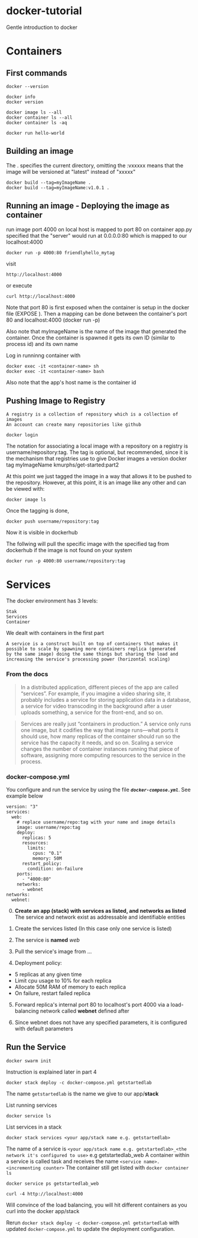 # docker-tutorial
Gentle introduction to docker

# Containers


## First commands
```
docker --version

docker info
docker version

docker image ls --all
docker container ls --all
docker container ls -aq

docker run hello-world
```


## Building an image
The . specifies the current directory, omitting the :vxxxxx means that the image will be versioned at "latest" instead of "xxxxx"

```
docker build --tag=myImageName .
docker build --tag=myImageName:v1.0.1 .
```


## Running an image - Deploying the image as container
run image port 4000 on local host is mapped to port 80 on container
app.py specified that the "server" would run at 0.0.0.0:80 which is mapped to our localhost:4000
```
docker run -p 4000:80 friendlyhello_mytag
```
visit
```
http://localhost:4000
```
or execute
```
curl http://localhost:4000
```
Note that port 80 is first exposed when the container is setup in the docker file (EXPOSE ).
Then a mapping can be done between the container's port 80 and localhost:4000 (docker run -p)

Also note that myImageName is the name of the image that generated the container.
Once the container is spawned it gets its own ID (similar to process id) and its own name

Log in runninng container with
```
docker exec -it <container-name> sh
docker exec -it <container-name> bash
```
Also note that the app's host name is the container id


## Pushing Image to Registry

```
A registry is a collection of repository which is a collection of images
An account can create many repositories like github
```

```
docker login
```

The notation for associating a local image with a repository on a registry is username/repository:tag. 
The tag is optional, but recommended, since it is the mechanism that registries use to give Docker images a version
docker tag myImageName kmurphs/get-started:part2

At this point we just tagged the image in a way that allows it to be pushed to the repository. However, at this point,
it is an image like any other and can be viewed with:
```
docker image ls 
```

Once the tagging is done,
```
docker push username/repository:tag
```
Now it is visible in dockerhub


The follwing will pull the specific image with the specified tag from dockerhub if the image is not found on your system
```
docker run -p 4000:80 username/repository:tag
```


# Services

The docker environment has 3 levels:
```
Stak
Services
Container
```

We dealt with containers in the first part

```
A service is a construct built on top of containers that makes it possible to scale by spawning more containers replica (generated 
by the same image) doing the same things but sharing the load and increasing the service's processing power (horizontal scaling)
```

### From the docs
> In a distributed application, different pieces of the app are called “services”. For example, if you imagine a video sharing site, it probably includes a service for storing application data in a database, a service for video transcoding in the background after a user uploads something, a service for the front-end, and so on.

> Services are really just “containers in production.” A service only runs one image, but it codifies the way that image runs—what ports it should use, how many replicas of the container should run so the service has the capacity it needs, and so on. Scaling a service changes the number of container instances running that piece of software, assigning more computing resources to the service in the process.


### docker-compose.yml

You configure and run the service by using the file ***``docker-compose.yml``***. See example below
```
version: "3"
services:
  web:
    # replace username/repo:tag with your name and image details
    image: username/repo:tag
    deploy:
      replicas: 5
      resources:
        limits:
          cpus: "0.1"
          memory: 50M
      restart_policy:
        condition: on-failure
    ports:
      - "4000:80"
    networks:
      - webnet
networks:
  webnet:
```


0. **Create an app (stack) with services as listed, and networks as listed**
The service and network exist as addressable and identifiable entities

1. Create the services listed (In this case only one service is listed)
2. The service is **named** *web*
3. Pull the service's image from ...
4. Deployment policy:
  - 5 replicas at any given time
  - Limit cpu usage to 10% for each replica
  - Allocate 50M RAM of memory to each replica
  - On failure, restart failed replica
5. Forward replica's internal port 80 to localhost's port 4000 via a load-balancing network called **webnet** defined after

6. Since webnet does not have any specified parameters, it is configured with default parameters


## Run the Service

```
docker swarm init
```

Instruction is explained later in part 4

```
docker stack deploy -c docker-compose.yml getstartedlab
```

The name ``getstartedlab`` is the name we give to our app/**stack**

List running services
```
docker service ls
```
List services in a stack
```
docker stack services <your app/stack name e.g. getstartedlab>
```
The name of a service is ``<your app/stack name e.g. getstartedlab>_<the network it's configured to use>`` e.g getstartedlab_web
A container within a service is called task and receives the name ``<service name>.<incrementing counter>``
The container still get listed with ``docker container ls``
```
docker service ps getstartedlab_web
```

```
curl -4 http://localhost:4000
```
Will convince of the load balancing, you will hit different containers as you curl into the docker app/stack


Rerun ``docker stack deploy -c docker-compose.yml getstartedlab`` with updated ``docker-compose.yml`` to update the deployment configuration.